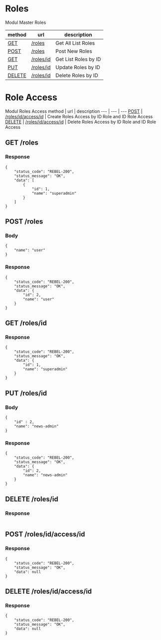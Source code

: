 # Roles
Modul Master Roles

method | url | description
--- | --- | ---
[GET](#list) | [/roles](#list) | Get All List Roles
[POST](#new) | [/roles](#new) | Post New Roles
[GET](#list_id) | [/roles/id](#list_id) | Get List Roles by ID
[PUT](#update_id) | [/roles/id](#update_id) | Update Roles by ID
[DELETE](#delete_id) | [/roles/id](#delete_id) | Delete Roles by ID

# Role Access
Modul Roles Access
method | url | description
--- | --- | ---
[POST](#new_role_access) | [/roles/id/access/id](#new_role_access) | Create Roles Access by ID Role and ID Role Access
[DELETE](#delete_role_access) | [/roles/id/access/id](#delete_role_access) | Delete Roles Access by ID Role and ID Role Access

## GET /roles
<a name="list"></a>
### Response

```
{
    "status_code": "REBEL-200",
    "status_message": "OK",
    "data": [
        {
            "id": 1,
            "name": "superadmin"
        }
    ]
}
```

## POST /roles
<a name="new"></a>
### Body

```
{
    "name": "user"
}
```
### Response

```
{
    "status_code": "REBEL-200",
    "status_message": "OK",
    "data": {
        "id": 2,
        "name": "user"
    }
}
```

## GET /roles/id
<a name="list_id"></a>
### Response

```
{
    "status_code": "REBEL-200",
    "status_message": "OK",
    "data": {
        "id": 1,
        "name": "superadmin"
    }
}
```

## PUT /roles/id
<a name="update_id"></a>
### Body
```
{
	"id" : 2,
    "name": "news-admin"
}
```
### Response

```
{
    "status_code": "REBEL-200",
    "status_message": "OK",
    "data": {
        "id": 2,
        "name": "news-admin"
    }
}
```

## DELETE /roles/id
<a name="delete_id"></a>
### Response

```

```

## POST /roles/id/access/id
<a name="new_role_access"></a>
### Response

```
{
    "status_code": "REBEL-200",
    "status_message": "OK",
    "data": null
}
```

## DELETE /roles/id/access/id
<a name="delete_role_access"></a>
### Response

```
{
    "status_code": "REBEL-200",
    "status_message": "OK",
    "data": null
}
```